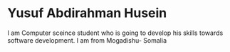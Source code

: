# Yusuf Abdirahman Husein

I am Computer sceince student who is going to develop his skills towards software development.
I am from Mogadishu- Somalia
